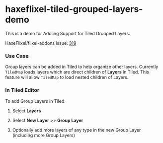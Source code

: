 # haxeflixel-tiled-grouped-layers-demo

This is a demo for Addiing Support for Tiled Grouped Layers.

HaxeFlixel/flixel-addons issue: [319](https://github.com/HaxeFlixel/flixel-addons/issues/319)

### Use Case

Group layers can be added in Tiled to help organize other layers. 
Currently `TiledMap` loads layers which are direct children of **Layers** in Tiled. 
This feature will allow `TiledMap` to load nested children of Layers.

### In Tiled Editor

To add Group Layers in Tiled:

1. Select **Layers**

2. Select **New Layer** >> **Group Layer**

3. Optionally add more layers of any type in the new Group Layer (including more Group Layers)